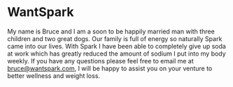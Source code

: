 # WantSpark

My name is Bruce and I am a soon to be happily married man with three children and two great dogs.  Our family is full of energy so naturally Spark came into our lives.  With Spark I have been able to completely give up soda at work which has greatly reduced the amount of sodium I put into my body weekly.  If you have any questions please feel free to email me at bruce@wantspark.com, I will be happy to assist you on your venture to better wellness and weight loss.

